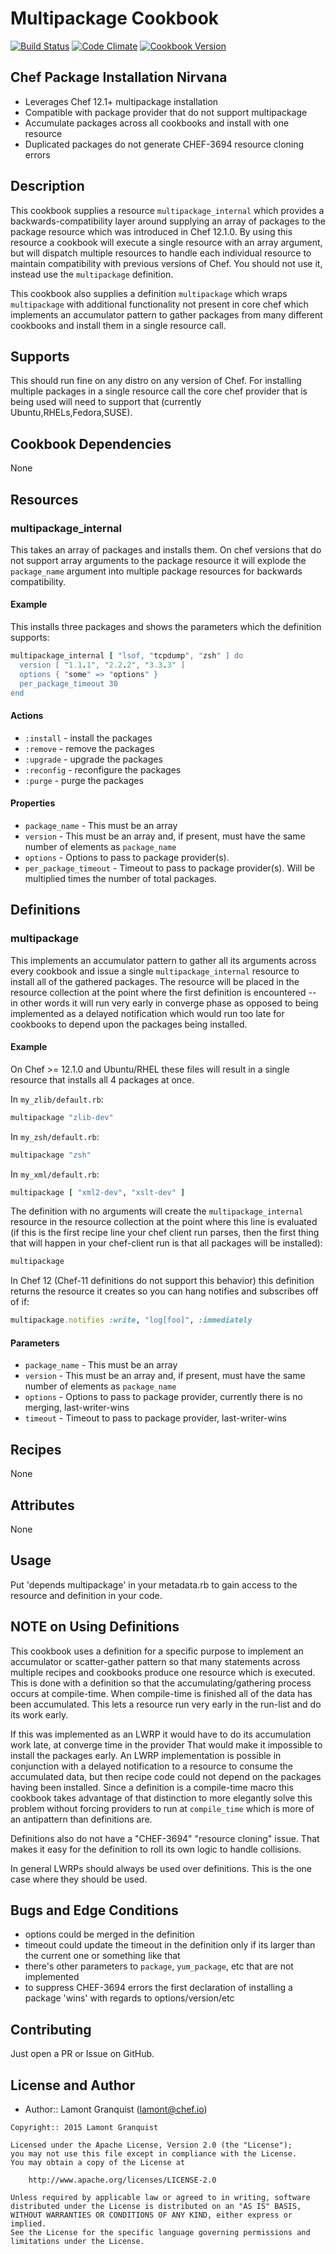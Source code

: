 # Multipackage Cookbook

[![Build Status](https://travis-ci.org/lamont-cookbooks/multipackage.svg?branch=master)](https://travis-ci.org/lamont-cookbooks/multipackage) [![Code Climate](https://codeclimate.com/github/lamont-cookbooks/multipackage/badges/gpa.svg)](https://codeclimate.com/github/lamont-cookbooks/multipackage) [![Cookbook Version](https://img.shields.io/cookbook/v/multipackage.svg)](https://supermarket.chef.io/cookbooks/multipackage)

## Chef Package Installation Nirvana

- Leverages Chef 12.1+ multipackage installation
- Compatible with package provider that do not support multipackage
- Accumulate packages across all cookbooks and install with one resource
- Duplicated packages do not generate CHEF-3694 resource cloning errors

## Description

This cookbook supplies a resource `multipackage_internal` which provides a backwards-compatibility layer around supplying an array of packages to the package resource which was introduced in Chef 12.1.0\. By using this resource a cookbook will execute a single resource with an array argument, but will dispatch multiple resources to handle each individual resource to maintain compatibility with previous versions of Chef. You should not use it, instead use the `multipackage` definition.

This cookbook also supplies a definition `multipackage` which wraps `multipackage` with additional functionality not present in core chef which implements an accumulator pattern to gather packages from many different cookbooks and install them in a single resource call.

## Supports

This should run fine on any distro on any version of Chef. For installing multiple packages in a single resource call the core chef provider that is being used will need to support that (currently Ubuntu,RHELs,Fedora,SUSE).

## Cookbook Dependencies

None

## Resources

### multipackage_internal

This takes an array of packages and installs them. On chef versions that do not support array arguments to the package resource it will explode the `package_name` argument into multiple package resources for backwards compatibility.

#### Example

This installs three packages and shows the parameters which the definition supports:

```ruby
multipackage_internal [ "lsof, "tcpdump", "zsh" ] do
  version [ "1.1.1", "2.2.2", "3.3.3" ]
  options { "some" => "options" }
  per_package_timeout 30
end
```

#### Actions

- `:install` - install the packages
- `:remove` - remove the packages
- `:upgrade` - upgrade the packages
- `:reconfig` - reconfigure the packages
- `:purge` - purge the packages

#### Properties

- `package_name` - This must be an array
- `version` - This must be an array and, if present, must have the same number of elements as `package_name`
- `options` - Options to pass to package provider(s).
- `per_package_timeout` - Timeout to pass to package provider(s). Will be multiplied times the number of total packages.

## Definitions

### multipackage

This implements an accumulator pattern to gather all its arguments across every cookbook and issue a single `multipackage_internal` resource to install all of the gathered packages. The resource will be placed in the resource collection at the point where the first definition is encountered -- in other words it will run very early in converge phase as opposed to being implemented as a delayed notification which would run too late for cookbooks to depend upon the packages being installed.

#### Example

On Chef >= 12.1.0 and Ubuntu/RHEL these files will result in a single resource that installs all 4 packages at once.

In `my_zlib/default.rb`:

```ruby
multipackage "zlib-dev"
```

In `my_zsh/default.rb`:

```ruby
multipackage "zsh"
```

In `my_xml/default.rb`:

```ruby
multipackage [ "xml2-dev", "xslt-dev" ]
```

The definition with no arguments will create the `multipackage_internal` resource in the resource collection at the point where this line is evaluated (if this is the first recipe line your chef client run parses, then the first thing that will happen in your chef-client run is that all packages will be installed):

```ruby
multipackage
```

In Chef 12 (Chef-11 definitions do not support this behavior) this definition returns the resource it creates so you can hang notifies and subscribes off of if:

```ruby
multipackage.notifies :write, "log[foo]", :immediately
```

#### Parameters

- `package_name` - This must be an array
- `version` - This must be an array and, if present, must have the same number of elements as `package_name`
- `options` - Options to pass to package provider, currently there is no merging, last-writer-wins
- `timeout` - Timeout to pass to package provider, last-writer-wins

## Recipes

None

## Attributes

None

## Usage

Put 'depends multipackage' in your metadata.rb to gain access to the resource and definition in your code.

## NOTE on Using Definitions

This cookbook uses a definition for a specific purpose to implement an accumulator or scatter-gather pattern so that many statements across multiple recipes and cookbooks produce one resource which is executed. This is done with a definition so that the accumulating/gathering process occurs at compile-time. When compile-time is finished all of the data has been accumulated. This lets a resource run very early in the run-list and do its work early.

If this was implemented as an LWRP it would have to do its accumulation work late, at converge time in the provider That would make it impossible to install the packages early. An LWRP implementation is possible in conjunction with a delayed notification to a resource to consume the accumulated data, but then recipe code could not depend on the packages having been installed. Since a definition is a compile-time macro this cookbook takes advantage of that distinction to more elegantly solve this problem without forcing providers to run at `compile_time` which is more of an antipattern than definitions are.

Definitions also do not have a "CHEF-3694" "resource cloning" issue. That makes it easy for the definition to roll its own logic to handle collisions.

In general LWRPs should always be used over definitions. This is the one case where they should be used.

## Bugs and Edge Conditions

- options could be merged in the definition
- timeout could update the timeout in the definition only if its larger than the current one or something like that
- there's other parameters to `package`, `yum_package`, etc that are not implemented
- to suppress CHEF-3694 errors the first declaration of installing a package 'wins' with regards to options/version/etc

## Contributing

Just open a PR or Issue on GitHub.

## License and Author

- Author:: Lamont Granquist ([lamont@chef.io](mailto:lamont@chef.io))

```text
Copyright:: 2015 Lamont Granquist

Licensed under the Apache License, Version 2.0 (the "License");
you may not use this file except in compliance with the License.
You may obtain a copy of the License at

    http://www.apache.org/licenses/LICENSE-2.0

Unless required by applicable law or agreed to in writing, software
distributed under the License is distributed on an "AS IS" BASIS,
WITHOUT WARRANTIES OR CONDITIONS OF ANY KIND, either express or implied.
See the License for the specific language governing permissions and
limitations under the License.
```
